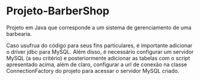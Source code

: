 # Projeto-BarberShop
Projeto em Java que corresponde a um sistema de gerenciamento de uma barbearia.

Caso usufrua do código para seus fins particulares, é importante adicionar o driver jdbc para MySQL. Além disso, é necessário configurar um servidor MySQL (a seu critério) e posteriormente adicionar as tabelas com o script apresentado acima, além de claro, configurar a url de conexão na classe ConnectionFactory do projeto para acessar o servidor MySQL criado. 

